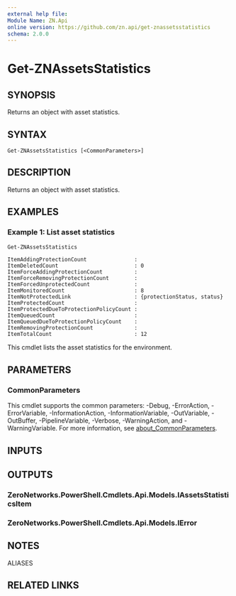 ```yaml
---
external help file:
Module Name: ZN.Api
online version: https://github.com/zn.api/get-znassetsstatistics
schema: 2.0.0
---
```


# Get-ZNAssetsStatistics

## SYNOPSIS
Returns an object with asset statistics.

## SYNTAX

```
Get-ZNAssetsStatistics [<CommonParameters>]
```

## DESCRIPTION
Returns an object with asset statistics.

## EXAMPLES

### Example 1: List asset statistics
```powershell
Get-ZNAssetsStatistics
```

```output
ItemAddingProtectionCount               : 
ItemDeletedCount                        : 0
ItemForceAddingProtectionCount          : 
ItemForceRemovingProtectionCount        : 
ItemForcedUnprotectedCount              : 
ItemMonitoredCount                      : 8
ItemNotProtectedLink                    : {protectionStatus, status}
ItemProtectedCount                      : 
ItemProtectedDueToProtectionPolicyCount : 
ItemQueuedCount                         : 
ItemQueuedDueToProtectionPolicyCount    : 
ItemRemovingProtectionCount             : 
ItemTotalCount                          : 12
```

This cmdlet lists the asset statistics for the environment.

## PARAMETERS

### CommonParameters
This cmdlet supports the common parameters: -Debug, -ErrorAction, -ErrorVariable, -InformationAction, -InformationVariable, -OutVariable, -OutBuffer, -PipelineVariable, -Verbose, -WarningAction, and -WarningVariable. For more information, see [about_CommonParameters](http://go.microsoft.com/fwlink/?LinkID=113216).

## INPUTS

## OUTPUTS

### ZeroNetworks.PowerShell.Cmdlets.Api.Models.IAssetsStatisticsItem

### ZeroNetworks.PowerShell.Cmdlets.Api.Models.IError

## NOTES

ALIASES

## RELATED LINKS

